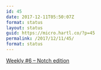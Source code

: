 ```yaml
---
id: 45
date: 2017-12-11T05:50:07Z
format: status
layout: status
guid: https://micro.hartl.co/?p=45
permalink: /2017/12/11/45/
format: status
---
```

[Weekly #6 &#8211; Notch edition](https://hartl.co/blog/weekly-6-notch-edition)